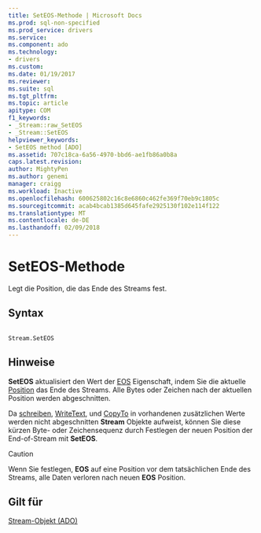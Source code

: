 ```yaml
---
title: SetEOS-Methode | Microsoft Docs
ms.prod: sql-non-specified
ms.prod_service: drivers
ms.service: 
ms.component: ado
ms.technology:
- drivers
ms.custom: 
ms.date: 01/19/2017
ms.reviewer: 
ms.suite: sql
ms.tgt_pltfrm: 
ms.topic: article
apitype: COM
f1_keywords:
- _Stream::raw_SetEOS
- _Stream::SetEOS
helpviewer_keywords:
- SetEOS method [ADO]
ms.assetid: 707c18ca-6a56-4970-bbd6-ae1fb86a0b8a
caps.latest.revision: 
author: MightyPen
ms.author: genemi
manager: craigg
ms.workload: Inactive
ms.openlocfilehash: 600625802c16c8e6860c462fe369f70eb9c1805c
ms.sourcegitcommit: acab4bcab1385d645fafe2925130f102e114f122
ms.translationtype: MT
ms.contentlocale: de-DE
ms.lasthandoff: 02/09/2018
---
```

# <a name="seteos-method"></a>SetEOS-Methode
Legt die Position, die das Ende des Streams fest.  
  
## <a name="syntax"></a>Syntax  
  
```  
  
Stream.SetEOS  
```  
  
## <a name="remarks"></a>Hinweise  
 **SetEOS** aktualisiert den Wert der [EOS](../../../ado/reference/ado-api/eos-property.md) Eigenschaft, indem Sie die aktuelle [Position](../../../ado/reference/ado-api/position-property-ado.md) das Ende des Streams. Alle Bytes oder Zeichen nach der aktuellen Position werden abgeschnitten.  
  
 Da [schreiben](../../../ado/reference/ado-api/write-method.md), [WriteText](../../../ado/reference/ado-api/writetext-method.md), und [CopyTo](../../../ado/reference/ado-api/copyto-method-ado.md) in vorhandenen zusätzlichen Werte werden nicht abgeschnitten **Stream** Objekte aufweist, können Sie diese kürzen Byte- oder Zeichensequenz durch Festlegen der neuen Position der End-of-Stream mit **SetEOS**.  
  
> [!CAUTION]
>  Wenn Sie festlegen, **EOS** auf eine Position vor dem tatsächlichen Ende des Streams, alle Daten verloren nach neuen **EOS** Position.  
  
## <a name="applies-to"></a>Gilt für  
 [Stream-Objekt (ADO)](../../../ado/reference/ado-api/stream-object-ado.md)
